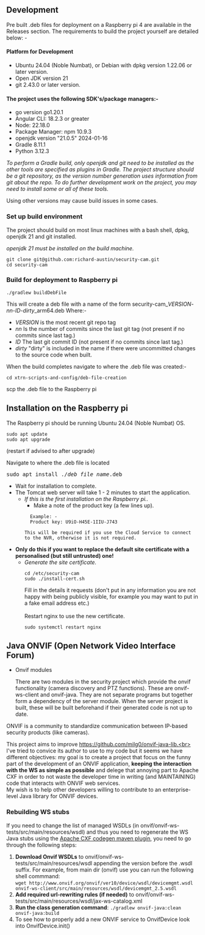 ## Development
Pre built .deb files for deployment on a Raspberry pi 4 are available in the Releases section.
The requirements to build the project yourself are detailed below: -
#### Platform for Development
* Ubuntu 24.04 (Noble Numbat), or Debian with dpkg version 1.22.06 or later version.
* Open JDK version 21
* git 2.43.0 or later version.

#### The project uses the following SDK's/package managers:-
* go version go1.20.1
* Angular CLI: 18.2.3 or greater
* Node: 22.18.0
* Package Manager: npm 10.9.3
* openjdk version "21.0.5" 2024-01-16
* Gradle 8.11.1 
* Python 3.12.3

*To perform a Gradle build, only openjdk and git need to be installed as the
other tools are specified as plugins in Gradle. The project structure
should be a git repository, as the version number generation uses information from
git about the repo.
To do further development work on the project, you may
need to install some or all of these tools.*

Using other versions may cause build issues in some cases.

### Set up build environment
The project should build on most linux machines with a bash shell, dpkg, openjdk 21 and git installed. 

*openjdk 21 must be installed on the build machine.*
```
git clone git@github.com:richard-austin/security-cam.git
cd security-cam
```
### Build for deployment to Raspberry pi

```
./gradlew buildDebFile 
```
This will create a deb file with a name of the form security-cam_*VERSION*-*nn*-*ID-dirty*_arm64.deb
Where:-
* *VERSION* is the most recent git repo tag
* *nn* Is the number of commits since the last git tag (not present if no commits since last tag.)
* *ID* The last git commit ID (not present if no commits since last tag.)
* *dirty* "dirty" is included in the name if there were uncommitted changes to the source code when built.

When the build completes navigate to where the .deb file was created:-
```
cd xtrn-scripts-and-config/deb-file-creation
```
scp the .deb file to the Raspberry pi
## Installation on the Raspberry pi
The Raspberry pi should be running Ubuntu 24.04 (Noble Numbat) OS.
```
sudo apt update
sudo apt upgrade 
```
(restart if advised to after upgrade)

Navigate to where the .deb file is located
<pre>
sudo apt install ./<i>deb_file_name</i>.deb
</pre>
* Wait for installation to complete.
* The Tomcat web server will take 1 - 2 minutes to start
  the application.
  * <i>If this is the first installation on the Raspberry pi..</i>
      * Make a note of the product key (a few lines up).
      ```
        Example: -
        Product key: U9iO-H45E-1IIU-J743
      ```
        This will be required if you use the Cloud Service to connect
        to the NVR, otherwise it is not required.
* **Only do this if you want to replace the default site certificate with a personalised (but  still untrusted) one!**
     * <i>Generate the site certificate.</i>
        ```
        cd /etc/security-cam
        sudo ./install-cert.sh
        ```
        Fill in the details it requests (don't put in any information you are not happy with being publicly visible, for
        example you may want to put in a fake email address etc.)
        <br><br>
        Restart nginx to use the new certificate.
        ```
        sudo systemctl restart nginx
        ```
## Java ONVIF (Open Network Video Interface Forum)
* Onvif modules

  There are two modules in the security project which provide the onvif functionality (camera discovery and PTZ functions).
  These are onvif-ws-client and onvif-java. They are not separate programs but together form a dependency of the server module.
  When the server project is built, these will be built beforehand if their generated code is not up to date.


ONVIF is a community to standardize communication between IP-based security products (like cameras).

This project aims to improve https://github.com/milg0/onvif-java-lib.<br>
I've tried to convice its author to use to my code but it seems we have different objectives: my goal is to create a project that focus on the funny part of the development of an ONVIF application, **keeping the interaction with the WS as simple as possible** and delege that annoying part to Apache CXF in order to not waste the developer time in writing (and MAINTAINING) code that interacts with ONVIF web services.<br>
My wish is to help other developers willing to contribute to an enterprise-level Java library for ONVIF devices.

### Rebuilding WS stubs


If you need to change the list of managed WSDLs (in onvif/onvif-ws-tests/src/main/resources/wsdl) and thus you need to regenerate the WS Java stubs using the [Apache CXF codegen maven plugin](http://cxf.apache.org/docs/maven-cxf-codegen-plugin-wsdl-to-java.html), you need to go through the following steps:
1. **Download Onvif WSDLs** to onvif/onvif-ws-tests/src/main/resources/wsdl appending the version before the .wsdl suffix.
   For example, from main dir (onvif) use you can run the following shell commmand:<br>
   ```wget http://www.onvif.org/onvif/ver10/device/wsdl/devicemgmt.wsdl onvif-ws-client/src/main/resources/wsdl/devicemgmt_2.5.wsdl ```
1. **Add required url-rewriting rules (if needed)** to onvif/onvif-ws-tests/src/main/resources/wsdl/jax-ws-catalog.xml
1. **Run the class generation command**: ```./gradlew onvif-java:clean onvif-java:build```
1. To see how to properly add a new ONVIF service to OnvifDevice look into OnvifDevice.init()

